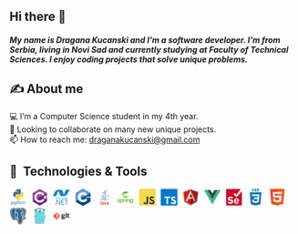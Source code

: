 ## Hi there 👋
##### My name is Dragana Kucanski and I'm a software developer. I'm from Serbia, living in Novi Sad and currently studying at Faculty of Technical Sciences. I enjoy coding projects that solve unique problems. 

## &#x270d; About me
 💻 I’m a Computer Science student in my 4th year. <br>
 👯 Looking to collaborate on many new unique projects. <br>
 📫 How to reach me: draganakucanski@gmail.com <br>

## 🧰 &nbsp;Technologies & Tools
<div>
  <img src="https://github.com/devicons/devicon/blob/master/icons/python/python-original-wordmark.svg" title="Python" alt="Python" width="30" height="30"/>&nbsp;
  <img src="https://github.com/devicons/devicon/blob/master/icons/csharp/csharp-original.svg" title="C#" alt="C#" width="30" height="30"/>&nbsp;
  <img src="https://github.com/devicons/devicon/blob/master/icons/dot-net/dot-net-plain-wordmark.svg" title=".NET" alt=".NET" width="30" height="30"/>&nbsp;
  <img src="https://github.com/devicons/devicon/blob/master/icons/cplusplus/cplusplus-original.svg" title="C++"  alt="C++"width="30" height="30"/>&nbsp;
  <img src="https://github.com/devicons/devicon/blob/master/icons/java/java-original-wordmark.svg" title="Java" alt="Java" width="30" height="30"/>&nbsp;
  <img src="https://github.com/devicons/devicon/blob/master/icons/spring/spring-original-wordmark.svg" title="Spring" alt="Spring" width="30" height="30"/>&nbsp;
  <img src="https://github.com/devicons/devicon/blob/master/icons/javascript/javascript-original.svg" title="JavaScript" alt="JavaScript" width="30" height="30"/>&nbsp;
  <img src="https://github.com/devicons/devicon/blob/master/icons/typescript/typescript-original.svg" title="TypeScript" alt="TypeScript" width="30" height="30"/>&nbsp;
  <img src="https://github.com/devicons/devicon/blob/master/icons/angularjs/angularjs-original.svg" title="Angular" alt="Angular" width="30" height="30"/>&nbsp;
  <img src="https://github.com/devicons/devicon/blob/master/icons/vuejs/vuejs-original.svg" title="Vue" alt="Vue" width="30" height="30"/>&nbsp;
  <img src="https://github.com/devicons/devicon/blob/master/icons/selenium/selenium-original.svg" title="Selenium" alt="Selenium" width="30" height="30"/>&nbsp;
  <img src="https://github.com/devicons/devicon/blob/master/icons/css3/css3-plain-wordmark.svg"  title="CSS3" alt="CSS" width="30" height="30"/>&nbsp;
  <img src="https://github.com/devicons/devicon/blob/master/icons/html5/html5-original.svg" title="HTML5" alt="HTML" width="30" height="30"/>&nbsp;
  <img src="https://github.com/devicons/devicon/blob/master/icons/postgresql/postgresql-original.svg" title="Postgress"  alt="Postgress" width="30" height="30"/>&nbsp;
   <img src="https://github.com/devicons/devicon/blob/master/icons/go/go-original.svg" title="Go Lang"  alt="Go Lang" width="30" height="30"/>&nbsp;
  <img src="https://github.com/devicons/devicon/blob/master/icons/git/git-original-wordmark.svg"  title="Git" c **alt="Git" width="30" height="30"/>
</div>

<!--- ## &#x1f4c8; GitHub Stats
<a href="https://github.com/draganakucanski/draganakucanski">
  <img align="center" src="https://github-readme-stats.vercel.app/api/top-langs/?username=draganakucanski&hide=java,html,tex&title_color=ffffff&text_color=c9cacc&icon_color=2bbc8a&bg_color=1d1f21&langs_count=3" />
</a> --->
